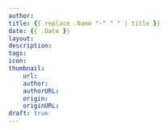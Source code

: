 ```yaml
---
author: 
title: {{ replace .Name "-" " " | title }}
date: {{ .Date }}
layout: 
description: 
tags: 
icon: 
thumbnail: 
    url: 
    author: 
    authorURL: 
    origin: 
    originURL: 
draft: true
---
```

